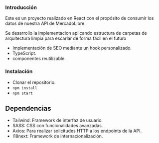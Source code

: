 ### Introducción
Este es un proyecto realizado en React con el propósito de consumir los datos de nuestra API  de MercadoLibre.

Se desarrollo la implementacion aplicando estructura de carpetas de arquitectura limpia para escarlar de forma facil en el futuro

* Implementación de SEO mediante un hook personalizado.
* TypeScript.
* componentes reutilizable.

### Instalación
* Clonar el repositorio.
* `npm install`
* `npm start`

## Dependencias

* Tailwind: Framework de interfaz de usuario.
* SASS: CSS con funcionalidades avanzadas.
* Axios: Para realizar solicitudes HTTP a los endpoints de la API.
* I18next: Framework de internacionalización.
